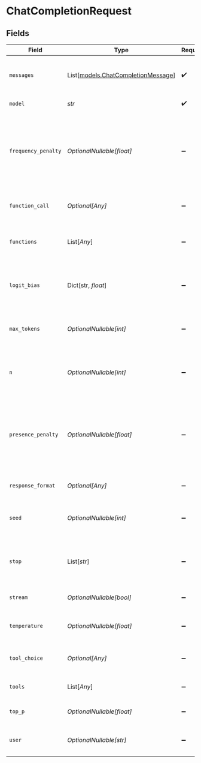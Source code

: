 # ChatCompletionRequest


## Fields

| Field                                                                                                                 | Type                                                                                                                  | Required                                                                                                              | Description                                                                                                           |
| --------------------------------------------------------------------------------------------------------------------- | --------------------------------------------------------------------------------------------------------------------- | --------------------------------------------------------------------------------------------------------------------- | --------------------------------------------------------------------------------------------------------------------- |
| `messages`                                                                                                            | List[[models.ChatCompletionMessage](../models/chatcompletionmessage.md)]                                              | :heavy_check_mark:                                                                                                    | A list of messages comprising the conversation so far                                                                 |
| `model`                                                                                                               | *str*                                                                                                                 | :heavy_check_mark:                                                                                                    | ID of the model to use                                                                                                |
| `frequency_penalty`                                                                                                   | *OptionalNullable[float]*                                                                                             | :heavy_minus_sign:                                                                                                    | Number between -2.0 and 2.0. Positive values penalize new tokens based on their<br/>existing frequency in the text so far |
| `function_call`                                                                                                       | *Optional[Any]*                                                                                                       | :heavy_minus_sign:                                                                                                    | Controls how the model responds to function calls                                                                     |
| `functions`                                                                                                           | List[*Any*]                                                                                                           | :heavy_minus_sign:                                                                                                    | A list of functions the model may generate JSON inputs for                                                            |
| `logit_bias`                                                                                                          | Dict[str, *float*]                                                                                                    | :heavy_minus_sign:                                                                                                    | Modify the likelihood of specified tokens appearing in the completion                                                 |
| `max_tokens`                                                                                                          | *OptionalNullable[int]*                                                                                               | :heavy_minus_sign:                                                                                                    | The maximum number of tokens to generate in the chat completion                                                       |
| `n`                                                                                                                   | *OptionalNullable[int]*                                                                                               | :heavy_minus_sign:                                                                                                    | How many chat completion choices to generate for each input message                                                   |
| `presence_penalty`                                                                                                    | *OptionalNullable[float]*                                                                                             | :heavy_minus_sign:                                                                                                    | Number between -2.0 and 2.0. Positive values penalize new tokens based on<br/>whether they appear in the text so far  |
| `response_format`                                                                                                     | *Optional[Any]*                                                                                                       | :heavy_minus_sign:                                                                                                    | The format to return the response in                                                                                  |
| `seed`                                                                                                                | *OptionalNullable[int]*                                                                                               | :heavy_minus_sign:                                                                                                    | If specified, our system will make a best effort to sample deterministically                                          |
| `stop`                                                                                                                | List[*str*]                                                                                                           | :heavy_minus_sign:                                                                                                    | Up to 4 sequences where the API will stop generating further tokens                                                   |
| `stream`                                                                                                              | *OptionalNullable[bool]*                                                                                              | :heavy_minus_sign:                                                                                                    | Whether to stream back partial progress                                                                               |
| `temperature`                                                                                                         | *OptionalNullable[float]*                                                                                             | :heavy_minus_sign:                                                                                                    | What sampling temperature to use, between 0 and 2                                                                     |
| `tool_choice`                                                                                                         | *Optional[Any]*                                                                                                       | :heavy_minus_sign:                                                                                                    | Controls which (if any) tool the model should use                                                                     |
| `tools`                                                                                                               | List[*Any*]                                                                                                           | :heavy_minus_sign:                                                                                                    | A list of tools the model may call                                                                                    |
| `top_p`                                                                                                               | *OptionalNullable[float]*                                                                                             | :heavy_minus_sign:                                                                                                    | An alternative to sampling with temperature                                                                           |
| `user`                                                                                                                | *OptionalNullable[str]*                                                                                               | :heavy_minus_sign:                                                                                                    | A unique identifier representing your end-user                                                                        |